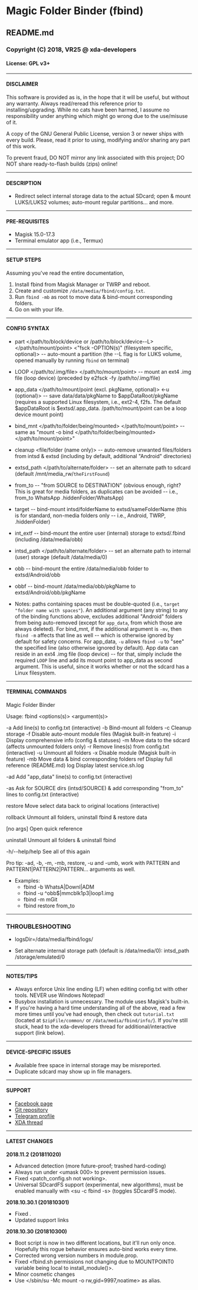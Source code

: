 # Magic Folder Binder (fbind)
## README.md
### Copyright (C) 2018, VR25 @ xda-developers
#### License: GPL v3+



---
#### DISCLAIMER

This software is provided as is, in the hope that it will be useful, but without any warranty. Always read/reread this reference prior to installing/upgrading. While no cats have been harmed, I assume no responsibility under anything which might go wrong due to the use/misuse of it.

A copy of the GNU General Public License, version 3 or newer ships with every build. Please, read it prior to using, modifying and/or sharing any part of this work.

To prevent fraud, DO NOT mirror any link associated with this project; DO NOT share ready-to-flash builds (zips) online!



---
#### DESCRIPTION

- Redirect select internal storage data to the actual SDcard; open & mount LUKS/LUKS2 volumes; auto-mount regular partitions... and more.



---
#### PRE-REQUISITES

- Magisk 15.0-17.3
- Terminal emulator app (i.e., Termux)



---
#### SETUP STEPS

Assuming you've read the entire documentation,
1. Install fbind from Magisk Manager or TWRP and reboot.
2. Create and customize `/data/media/fbind/config.txt`.
3. Run `fbind -mb` as root to move data & bind-mount corresponding folders.
4. Go on with your life.



---
#### CONFIG SYNTAX

- part </path/to/block/device or /path/to/block/device--L> </path/to/mount/point> <"fsck -OPTION(s)" (filesystem specific, optional)> -- auto-mount a partition (the --L flag is for LUKS volume, opened manually by running `fbind` on terminal)

- LOOP </path/to/.img/file> </path/to/mount/point> -- mount an ext4 .img file (loop device) (preceded by e2fsck -fy /path/to/.img/file)

- app_data <pkgName> </path/to/mount/point (excl. pkgName, optional)> <-u (optional)> -- save data/data/pkgName to $appDataRoot/pkgName (requires a supported Linux filesystem, i.e., ext2-4, f2fs. The default $appDataRoot is $extsd/.app_data. /path/to/mount/point can be a loop device mount point)

- bind_mnt </path/to/folder/being/mounted> </path/to/mount/point> -- same as "mount -o bind </path/to/folder/being/mounted> </path/to/mount/point>"

- cleanup <file/folder (name only)> -- auto-remove unwanted files/folders from intsd & extsd (including by default, additional "Android" directories)

- extsd_path </path/to/alternate/folder> -- set an alternate path to sdcard (default /mnt/media_rw/`theFirstFound`)

- from_to <intsdFolderName> <extsdFolderName> -- "from SOURCE to DESTINATION" (obvious enough, right? This is great for media folders, as duplicates can be avoided -- i.e., from_to WhatsApp .hiddenFolder/WhatsApp)

- target <intsdFolderName> -- bind-mount intsd/folderName to extsd/sameFolderName (this is for standard, non-media folders only -- i.e., Android, TWRP, .hiddenFolder)

- int_extf -- bind-mount the entire user (internal) storage to extsd/.fbind (including /data/media/obb)

- intsd_path </path/to/alternate/folder> -- set an alternate path to internal (user) storage (default /data/media/0)

- obb -- bind-mount the entire /data/media/obb folder to extsd/Android/obb

- obbf <pkgName> -- bind-mount /data/media/obb/pkgName to extsd/Android/obb/pkgName

- Notes: paths containing spaces must be double-quoted (i.e., `target "folder name with spaces"`). An additional argument (any string) to any of the binding functions above, excludes additional "Android" folders from being auto-removed (except for `app_data`, from which those are always deleted). For bind_mnt, if the additional argument is `-mv`, then `fbind -m` affects that line as well -- which is otherwise ignored by default for safety concerns. For app_data, `-u` allows `fbind -u` to "see" the specified line (also otherwise ignored by default). App data can reside in an ext4 .img file (loop device) -- for that, simply include the required `LOOP` line and add its mount point to app_data as second argument. This is useful, since it works whether or not the sdcard has a Linux filesystem.



---
#### TERMINAL COMMANDS

Magic Folder Binder

Usage: fbind <options(s)> <argument(s)>

-a   Add line(s) to config.txt (interactive)
-b   Bind-mount all folders
-c   Cleanup storage
-f   Disable auto-mount module files (Magisk built-in feature)
-i   Display comprehensive info (config & statuses)
-m   Move data to the sdcard (affects unmounted folders only)
-r   Remove lines(s) from config.txt (interactive)
-u   Unmount all folders
-x   Disable module (Magisk built-in feature)
-mb   Move data & bind corresponding folders
ref   Display full reference (README.md)
log   Display latest service.sh.log

-ad   Add "app_data" line(s) to config.txt (interactive)

-as   Ask for SOURCE dirs (intsd/SOURCE) & add corresponding "from_to" lines to config.txt (interactive)

restore   Move select data back to original locations (interactive)

rollback   Unmount all folders, uninstall fbind & restore data

[no args]   Open quick reference

uninstall   Unmount all folders & uninstall fbind

-h/--help/help   See all of this again

Pro tip: -ad, -b, -m, -mb, restore, -u and -umb, work with PATTERN and PATTERN1|PATTERN2|PATTERN... arguments as well.
  - Examples:
    - fbind -b WhatsA|Downl|ADM
    - fbind -u ^obb$|mmcblk1p3|loop1.img
    - fbind -m mGit
    - fbind restore from_to



---
### THROUBLESHOOTING

- logsDir=/data/media/fbind/logs/

- Set alternate internal storage path (default is /data/media/0): intsd_path /storage/emulated/0



---
#### NOTES/TIPS

- Always enforce Unix line ending (LF) when editing config.txt with other tools. NEVER use Windows Notepad!
- Busybox installation is unnecessary. The module uses Magisk's built-in.
- If you're having a hard time understanding all of the above, read a few more times until you've had enough, then check out `tutorial.txt` (located at `$zipFile/common/` or `/data/media/fbind/info/`). If you're still stuck, head to the xda-developers thread for additional/interactive support (link below).



---
#### DEVICE-SPECIFIC ISSUES

- Available free space in internal storage may be misreported.
- Duplicate sdcard may show up in file managers.



---
#### SUPPORT

- [Facebook page](https://facebook.com/VR25-at-xda-developers-258150974794782/)
- [Git repository](https://github.com/Magisk-Modules-Repo/fbind/)
- [Telegram profile](https://t.me/vr25xda/)
- [XDA thread](https://forum.xda-developers.com/apps/magisk/module-magic-folder-binder-t3621814/)



---
#### LATEST CHANGES

**2018.11.2 (201811020)**
- Advanced <modPath> detection (more future-proof; trashed hard-coding)
- Always run under <umask 000> to prevent permission issues.
- Fixed <patch_config.sh not working>.
- Universal SDcardFS support (experimental, new algorithms), must be enabled manually with <su -c fbind -s> (toggles SDcardFS mode).

**2018.10.30.1 (201810301)**
- Fixed <unable to bind-mount folders whose names contain space characters>.
- Updated support links

**2018.10.30 (201810300)**
- Boot script is now in two different locations, but it'll run only once. Hopefully this rogue behavior ensures auto-bind works every time.
- Corrected wrong version numbers in module.prop.
- Fixed <fbind.sh permissions not changing due to MOUNTPOINT0 variable being local to install_module()>.
- Minor cosmetic changes
- Use </sbin/su -Mc mount -o rw,gid=9997,noatime> as <mount> alias.
